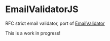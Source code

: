 # EmailValidatorJS
RFC strict email validator, port of [EmailValidator](https://github.com/egulias/EmailValidator)

This is a work in progress!
